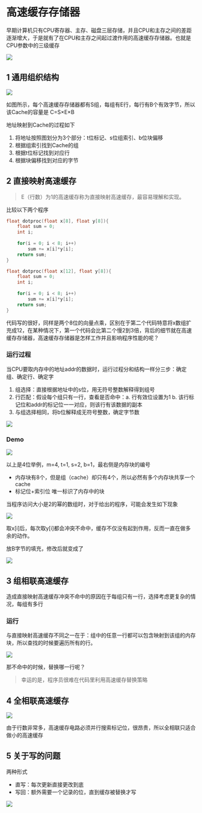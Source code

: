 # 高速缓存存储器

早期计算机只有CPU寄存器、主存、磁盘三层存储，并且CPU和主存之间的差距逐渐增大，于是就有了在CPU和主存之间起过渡作用的高速缓存存储器。也就是CPU参数中的三级缓存

![](./img/cpu.JPG)

## 1 通用组织结构

![](./img/arch.JPG)

如图所示，每个高速缓存存储器都有S组，每组有E行，每行有B个有效字节，所以该Cache的容量是 C=S×E×B

地址映射到Cache的过程如下

1. 将地址按照图划分为3个部分：t位标记、s位组索引、b位块偏移
2. 根据组索引找到Cache的组
3. 根据t位标记找到对应行
4. 根据块偏移找到对应的字节

## 2 直接映射高速缓存

> E（行数）为1的高速缓存称为直接映射高速缓存，最容易理解和实现。

比较以下两个程序

``` C
float dotproc(float x[8], float y[8]){
    float sum = 0;
    int i;
    
    for(i = 0; i < 8; i++)
        sum += x[i]*y[i];
    return sum;
}
```

``` C
float dotproc(float x[12], float y[8]){
    float sum = 0;
    int i;
    
    for(i = 0; i < 8; i++)
        sum += x[i]*y[i];
    return sum;
}
```

代码写的很好，同样是两个8位的向量点乘，区别在于第二个代码特意将x数组扩充成12，在某种情况下，第一个代码会比第二个慢2到3倍，背后的细节就在高速缓存存储器，高速缓存存储器是怎样工作并且影响程序性能的呢？

### 运行过程

当CPU要取内存中的地址addr的数据时，运行过程分和结构一样分三步：确定组、确定行、确定字

1. 组选择：直接根据地址中的s位，用无符号整数解释得到组号
2. 行匹配：假设每个组只有一行，查看是否命中：a. 行有效位设置为1 b. 该行标记位和addr的标记位一一对应，则该行有该数据的副本
3. 与组选择相同，将b位解释成无符号整数，确定字节数

![](./img/work.JPG)

### Demo

![](./img/4bitcache.JPG)

以上是4位举例，m=4, t=1, s=2, b=1，最右侧是内存块的编号

- 内存块有8个，但是组（cache）却只有4个，所以必然有多个内存块共享一个cache
- 标记位+索引位 唯一标识了内存中的块

当程序访问大小是2的幂的数组时，对于给出的程序，可能会发生如下现象

![](./img/problem.JPG)

取x[i]后，每次取y[i]都会冲突不命中，缓存不仅没有起到作用，反而一直在做多余的动作。

放B字节的填充，修改后就变成了

![](./img/problem_after.JPG)

## 3 组相联高速缓存

造成直接映射高速缓存冲突不命中的原因在于每组只有一行，选择考虑更复杂的情况，每组有多行

### 运行

与直接映射高速缓存不同之一在于：组中的任意一行都可以包含映射到该组的内存块，所以查找的时候要遍历所有的行。

![](./img/work2.JPG)

那不命中的时候，替换哪一行呢？

> 幸运的是，程序员很难在代码里利用高速缓存替换策略

## 4 全相联高速缓存

![](./img/fullconnect.JPG)

由于行数非常多，高速缓存电路必须并行搜索标记位，很昂贵，所以全相联只适合做小的高速缓存

## 5 关于写的问题

两种形式

- 直写：每次更新直接更改到底
- 写回：额外需要一个记录的位，直到缓存被替换才写

![](./img/eg.JPG)

